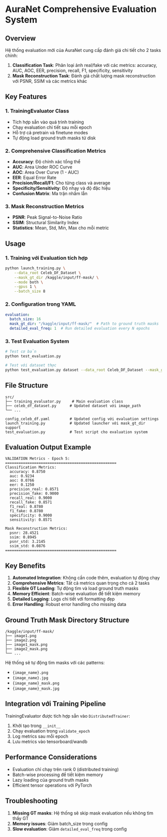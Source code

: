 # AuraNet Comprehensive Evaluation System

## Overview

Hệ thống evaluation mới của AuraNet cung cấp đánh giá chi tiết cho 2 tasks chính:

1. **Classification Task**: Phân loại ảnh real/fake với các metrics: accuracy, AUC, AOC, EER, precision, recall, F1, specificity, sensitivity
2. **Mask Reconstruction Task**: Đánh giá chất lượng mask reconstruction với PSNR, SSIM và các metrics khác

## Key Features

### 1. TrainingEvaluator Class
- Tích hợp sẵn vào quá trình training
- Chạy evaluation chi tiết sau mỗi epoch
- Hỗ trợ cả pretrain và finetune modes
- Tự động load ground truth masks từ disk

### 2. Comprehensive Classification Metrics
- **Accuracy**: Độ chính xác tổng thể
- **AUC**: Area Under ROC Curve
- **AOC**: Area Over Curve (1 - AUC)
- **EER**: Equal Error Rate
- **Precision/Recall/F1**: Cho từng class và average
- **Specificity/Sensitivity**: Độ nhạy và độ đặc hiệu
- **Confusion Matrix**: Ma trận nhầm lẫn

### 3. Mask Reconstruction Metrics
- **PSNR**: Peak Signal-to-Noise Ratio
- **SSIM**: Structural Similarity Index
- **Statistics**: Mean, Std, Min, Max cho mỗi metric

## Usage

### 1. Training với Evaluation tích hợp

```bash
python launch_training.py \
    --data_root Celeb_DF_Dataset \
    --mask_gt_dir /kaggle/input/ff-mask/ \
    --mode both \
    --gpus 1 \
    --batch_size 8
```

### 2. Configuration trong YAML

```yaml
evaluation:
  batch_size: 16
  mask_gt_dir: "/kaggle/input/ff-mask/"  # Path to ground truth masks
  detailed_eval_freq: 1  # Run detailed evaluation every N epochs
```

### 3. Test Evaluation System

```bash
# Test cơ bản
python test_evaluation.py

# Test với dataset thực
python test_evaluation.py dataset --data_root Celeb_DF_Dataset --mask_gt_dir /path/to/masks
```

## File Structure

```
src/
├── training_evaluator.py     # Main evaluation class
├── celeb_df_dataset.py      # Updated dataset với image_path
└── ...

config_celeb_df.yaml         # Updated config với evaluation settings
launch_training.py           # Updated launcher với mask_gt_dir support
test_evaluation.py           # Test script cho evaluation system
```

## Evaluation Output Example

```
VALIDATION Metrics - Epoch 5:
==================================================
Classification Metrics:
  accuracy: 0.8750
  auc: 0.9234
  aoc: 0.0766
  eer: 0.1250
  precision_real: 0.8571
  precision_fake: 0.9000
  recall_real: 0.9000
  recall_fake: 0.8571
  f1_real: 0.8780
  f1_fake: 0.8780
  specificity: 0.9000
  sensitivity: 0.8571

Mask Reconstruction Metrics:
  psnr: 28.4521
  ssim: 0.8945
  psnr_std: 3.2145
  ssim_std: 0.0876
==================================================
```

## Key Benefits

1. **Automated Integration**: Không cần code thêm, evaluation tự động chạy
2. **Comprehensive Metrics**: Tất cả metrics quan trọng cho cả 2 tasks
3. **Flexible GT Loading**: Tự động tìm và load ground truth masks
4. **Memory Efficient**: Batch-wise evaluation để tiết kiệm memory
5. **Detailed Logging**: Logs chi tiết với formatting đẹp
6. **Error Handling**: Robust error handling cho missing data

## Ground Truth Mask Directory Structure

```
/kaggle/input/ff-mask/
├── image1.png
├── image2.png
├── image1_mask.png
├── image2_mask.png
└── ...
```

Hệ thống sẽ tự động tìm masks với các patterns:
- `{image_name}.png`
- `{image_name}.jpg` 
- `{image_name}_mask.png`
- `{image_name}_mask.jpg`

## Integration với Training Pipeline

TrainingEvaluator được tích hợp sẵn vào `DistributedTrainer`:

1. Khởi tạo trong `__init__`
2. Chạy evaluation trong `validate_epoch`
3. Log metrics sau mỗi epoch
4. Lưu metrics vào tensorboard/wandb

## Performance Considerations

- Evaluation chỉ chạy trên rank 0 (distributed training)
- Batch-wise processing để tiết kiệm memory
- Lazy loading của ground truth masks
- Efficient tensor operations với PyTorch

## Troubleshooting

1. **Missing GT masks**: Hệ thống sẽ skip mask evaluation nếu không tìm thấy GT
2. **Memory issues**: Giảm batch_size trong config
3. **Slow evaluation**: Giảm `detailed_eval_freq` trong config
